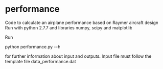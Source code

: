# performance

Code to calculate an airplane performance based on Raymer aircraft design
Run with python 2.7.7 and libraries numpy, scipy and matplotlib

Run 

python performance.py --h

for further information about input and outputs.
Input file must follow the template file data_performance.dat
